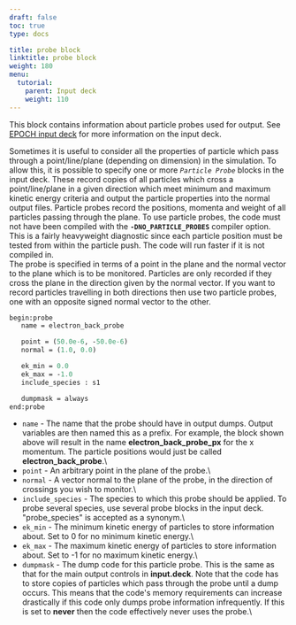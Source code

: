 ```yaml
---
draft: false
toc: true
type: docs

title: probe block
linktitle: probe block
weight: 180
menu:
  tutorial:
    parent: Input deck
    weight: 110
---
```


This block contains information about particle probes used for output.
See [EPOCH input deck][Input_deck] for more information
on the input deck.

Sometimes it is useful to consider all the properties of particle which
pass through a point/line/plane (depending on dimension) in the
simulation. To allow this, it is possible to specify one or more
*`Particle Probe`* blocks in the input deck. These record
copies of all particles which cross a point/line/plane in a given
direction which meet minimum and maximum kinetic energy criteria and
output the particle properties into the normal output files. Particle
probes record the positions, momenta and weight of all particles passing
through the plane. To use particle probes, the code must not have been
compiled with the **`-DNO_PARTICLE_PROBES`** compiler option. This is a
fairly heavyweight diagnostic since each particle position must be
tested from within the particle push. The code will run faster if it is
not compiled in.\
The probe is specified in terms of a point in the plane and the normal
vector to the plane which is to be monitored. Particles are only
recorded if they cross the plane in the direction given by the normal
vector. If you want to record particles travelling in both directions
then use two particle probes, one with an opposite signed normal vector
to the other.

```perl
begin:probe
   name = electron_back_probe

   point = (50.0e-6, -50.0e-6)
   normal = (1.0, 0.0)

   ek_min = 0.0
   ek_max = -1.0
   include_species : s1

   dumpmask = always
end:probe
```

-   `name` - The name that the probe should have in output
    dumps. Output variables are then named this as a prefix. For
    example, the block shown above will result in the name
    **electron_back_probe_px** for the x momentum. The particle
    positions would just be called **electron_back_probe**.\
-   `point` - An arbitrary point in the plane of the probe.\
-   `normal` - A vector normal to the plane of the probe, in
    the direction of crossings you wish to monitor.\
-   `include_species` - The species to which this probe
    should be applied. To probe several species, use several probe
    blocks in the input deck. "probe_species" is accepted as a
    synonym.\
-   `ek_min` - The minimum kinetic energy of particles to
    store information about. Set to 0 for no minimum kinetic energy.\
-   `ek_max` - The maximum kinetic energy of particles to
    store information about. Set to -1 for no maximum kinetic energy.\
-   `dumpmask` - The dump code for this particle probe. This
    is the same as that for the main output controls in **input.deck**.
    Note that the code has to store copies of particles which pass
    through the probe until a dump occurs. This means that the code's
    memory requirements can increase drastically if this code only dumps
    probe information infrequently. If this is set to **never** then the
    code effectively never uses the probe.\


<!-- ########################  Cross references  ######################## -->


[Acknowledging_EPOCH]: /tutorial/acknowledging_epoch
[Basic_examples]: /tutorial/basic_examples
[Basic_examples__focussing_a_gaussian_beam]: /tutorial/basic_examples/#focussing_a_gaussian_beam
[Binary_files]: /tutorial/binary_files
[Calculable_particle_properties]: /tutorial/calculable_particle_properties
[Compiler_Flags]: /tutorial/compiler_flags
[Compiling]: /tutorial/compiling
[FAQ]: /tutorial/faq
[FAQ__how_do_i_obtain_the_code]: /tutorial/faq/#how_do_i_obtain_the_code
[Input_deck]: /tutorial/input_deck
[Input_deck_adf]: /tutorial/input_deck_adf
[Input_deck_boundaries]: /tutorial/input_deck_boundaries
[Input_deck_boundaries__cpml_boundary_conditions]: /tutorial/input_deck_boundaries/#cpml_boundary_conditions
[Input_deck_boundaries__thermal_boundary_conditions]: /tutorial/input_deck_boundaries/#thermal_boundary_conditions
[Input_deck_collisions]: /tutorial/input_deck_collisions
[Input_deck_constant]: /tutorial/input_deck_constant
[Input_deck_control]: /tutorial/input_deck_control
[Input_deck_control__basics]: /tutorial/input_deck_control/#basics
[Input_deck_control__maxwell_solvers]: /tutorial/input_deck_control/#maxwell_solvers
[Input_deck_control__requesting_output_dumps_at_run_time]: /tutorial/input_deck_control/#requesting_output_dumps_at_run_time
[Input_deck_control__stencil_block]: /tutorial/input_deck_control/#stencil_block
[Input_deck_control__strided_current_filtering]: /tutorial/input_deck_control/#strided_current_filtering
[Input_deck_dist_fn]: /tutorial/input_deck_dist_fn
[Input_deck_fields]: /tutorial/input_deck_fields
[Input_deck_injector]: /tutorial/input_deck_injector
[Input_deck_injector__keys]: /tutorial/input_deck_injector/#keys
[Input_deck_laser]: /tutorial/input_deck_laser
[Input_deck_operator]: /tutorial/input_deck_operator
[Input_deck_output__directives]: /tutorial/input_deck_output/#directives
[Input_deck_output_block]: /tutorial/input_deck_output_block
[Input_deck_output_block__derived_variables]: /tutorial/input_deck_output_block/#derived_variables
[Input_deck_output_block__directives]: /tutorial/input_deck_output_block/#directives
[Input_deck_output_block__dumpmask]: /tutorial/input_deck_output_block/#dumpmask
[Input_deck_output_block__multiple_output_blocks]: /tutorial/input_deck_output_block/#multiple_output_blocks
[Input_deck_output_block__particle_variables]: /tutorial/input_deck_output_block/#particle_variables
[Input_deck_output_block__single-precision_output]: /tutorial/input_deck_output_block/#single-precision_output
[Input_deck_output_global]: /tutorial/input_deck_output_global
[Input_deck_particle_file]: /tutorial/input_deck_particle_file
[Input_deck_probe]: /tutorial/input_deck_probe
[Input_deck_qed]: /tutorial/input_deck_qed
[Input_deck_species]: /tutorial/input_deck_species
[Input_deck_species__arbitrary_distribution_functions]: /tutorial/input_deck_species/#arbitrary_distribution_functions
[Input_deck_species__ionisation]: /tutorial/input_deck_species/#ionisation
[Input_deck_species__maxwell_juttner_distributions]: /tutorial/input_deck_species/#maxwell_juttner_distributions
[Input_deck_species__particle_migration_between_species]: /tutorial/input_deck_species/#particle_migration_between_species
[Input_deck_species__species_boundary_conditions]: /tutorial/input_deck_species/#species_boundary_conditions
[Input_deck_subset]: /tutorial/input_deck_subset
[Input_deck_window]: /tutorial/input_deck_window
[Landing]: /tutorial/landing
[Landing_Page]: /tutorial/landing_page
[Libraries]: /tutorial/libraries
[Links]: /tutorial/links
[Maths_parser__functions]: /tutorial/maths_parser/#functions
[Non-thermal_initial_conditions]: /tutorial/non-thermal_initial_conditions
[Previous_versions]: /tutorial/previous_versions
[Python]: /tutorial/python
[Running]: /tutorial/running
[SDF_Landing_Page]: /tutorial/sdf_landing_page
[Structure]: /tutorial/structure
[Using_EPOCH_in_practice]: /tutorial/using_epoch_in_practice
[Using_EPOCH_in_practice__manually_overriding_particle_parameters_set_by_the_autoloader]: /tutorial/using_epoch_in_practice/#manually_overriding_particle_parameters_set_by_the_autoloader
[Using_EPOCH_in_practice__parameterising_input_decks]: /tutorial/using_epoch_in_practice/#parameterising_input_decks
[Using_delta_f]: /tutorial/using_delta_f
[Visualising_SDF_files_with_IDL_or_GDL]: /tutorial/visualising_sdf_files_with_idl_or_gdl
[Visualising_SDF_files_with_LLNL_VisIt]: /tutorial/visualising_sdf_files_with_llnl_visit
[Workshop_examples]: /tutorial/workshop_examples
[Workshop_examples__a_2d_laser]: /tutorial/workshop_examples/#a_2d_laser
[Workshop_examples__a_basic_em-field_simulation]: /tutorial/workshop_examples/#a_basic_em-field_simulation
[Workshop_examples__getting_the_example_decks_for_this_workshop]: /tutorial/workshop_examples/#getting_the_example_decks_for_this_workshop
[Workshop_examples__specifying_particle_species]: /tutorial/workshop_examples/#specifying_particle_species
[Workshop_examples_continued]: /tutorial/workshop_examples_continued
